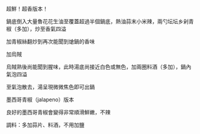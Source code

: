 超鮮！超香版本！

鍋底倒入大量魯花花生油至覆蓋超過半個鍋底，熱油蒜末小米辣，兩勺坛坛乡剁青椒（多加），炒至香氣四溢

加青椒絲翻炒到再次能聞到熗鍋的香味

加烏賊

烏賊熟後尚能聞到腥味，此時湯底尚接近白色或無色，加兩圈料酒（多加），鍋內氣泡四溢

至氣泡散去，湯呈現微微焦色即可出鍋


墨西哥青椒（jalapeno）版本

良好的墨西哥青椒會變得非常順滑鮮嫩，不辣

調料：多加蒜片、料酒，不用加鹽
